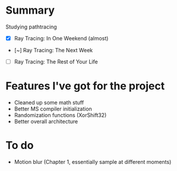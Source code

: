 # Summary
Studying pathtracing  

* [x] Ray Tracing: In One Weekend (almost)
* [~] Ray Tracing: The Next Week
* [ ] Ray Tracing: The Rest of Your Life

# Features I've got for the project
* Cleaned up some math stuff
* Better MS compiler initialization
* Randomization functions (XorShift32)
* Better overall architecture

# To do
* Motion blur (Chapter 1, essentially sample at different moments)
